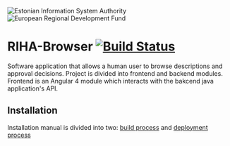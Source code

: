 ![Estonian Information System Authority](https://github.com/e-gov/RIHA-Frontend/raw/master/logo/gov-CVI/lions.png "Estonian Information System Authority") ![European Regional Development Fund](https://github.com/e-gov/RIHA-Frontend/raw/master/logo/EU/EU.png "European Regional Development Fund")

# RIHA-Browser [![Build Status](https://travis-ci.org/e-gov/RIHA-Browser.svg?branch=master)](https://travis-ci.org/e-gov/RIHA-Browser)

Software application that allows a human user to browse descriptions and approval decisions. Project is divided into frontend and backend modules. Frontend is an Angular 4 module which interacts with the bakcend java application's API.


## Installation

Installation manual is divided into two: [build process](https://github.com/e-gov/RIHA-Browser/blob/master/docs/build.md) and [deployment process](https://github.com/e-gov/RIHA-Browser/blob/master/docs/deploy.md)
